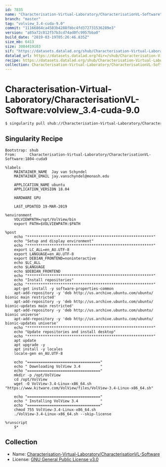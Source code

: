 ```yaml
---
id: 7835
name: "Characterisation-Virtual-Laboratory/CharacterisationVL-Software"
branch: "master"
tag: "volview_3.4-cuda-9.0"
commit: "11166864ca4503b4288fbbc4fd372731536289e3"
version: "a85a72c012f57b3cd74ad0fc9957bba0"
build_date: "2019-03-19T05:26:46.835Z"
size_mb: 6413
size: 3084419103
sif: "https://datasets.datalad.org/shub/Characterisation-Virtual-Laboratory/CharacterisationVL-Software/volview_3.4-cuda-9.0/2019-03-19-11166864-a85a72c0/a85a72c012f57b3cd74ad0fc9957bba0.simg"
datalad_url: https://datasets.datalad.org?dir=/shub/Characterisation-Virtual-Laboratory/CharacterisationVL-Software/volview_3.4-cuda-9.0/2019-03-19-11166864-a85a72c0/
recipe: https://datasets.datalad.org/shub/Characterisation-Virtual-Laboratory/CharacterisationVL-Software/volview_3.4-cuda-9.0/2019-03-19-11166864-a85a72c0/Singularity
collection: Characterisation-Virtual-Laboratory/CharacterisationVL-Software
---
```


# Characterisation-Virtual-Laboratory/CharacterisationVL-Software:volview_3.4-cuda-9.0

```bash
$ singularity pull shub://Characterisation-Virtual-Laboratory/CharacterisationVL-Software:volview_3.4-cuda-9.0
```

## Singularity Recipe

```singularity
Bootstrap: shub
From:      Characterisation-Virtual-Laboratory/CharacterisationVL-Software:1804-cuda9

%labels
    MAINTAINER_NAME  Jay van Schyndel
    MAINTAINER_EMAIL jay.vanschyndel@monash.edu

    APPLICATION_NAME ubuntu
    APPLICATION_VERSION 18.04

    HARDWARE GPU

    LAST_UPDATED 19-MAR-2019

%environment
    VOLVIEWPATH=/opt/VolView/bin
    export PATH=$VOLVIEWPATH:$PATH

%post
    echo "*********************************************************"
    echo "Setup and display environment"
    echo "*********************************************************"
    export LC_ALL=en_AU.UTF-8
    export LANGUAGE=en_AU.UTF-8
    export DEBIAN_FRONTEND=noninteractive
    echo $LC_ALL
    echo $LANGUAGE
    echo $DEBIAN_FRONTEND
    echo "*********************************************************"
    echo "Install repositories"
    echo "*********************************************************"
    apt-get install -y software-properties-common
    apt-add-repository -y 'deb http://us.archive.ubuntu.com/ubuntu/ bionic main restricted'
    apt-add-repository -y 'deb http://us.archive.ubuntu.com/ubuntu/ bionic-updates main restricted'
    apt-add-repository -y 'deb http://us.archive.ubuntu.com/ubuntu/ bionic universe'
    apt-add-repository -y 'deb http://us.archive.ubuntu.com/ubuntu/ bionic-updates universe'
    echo "*********************************************************"
    echo "Update repositories and install desktop"
    echo "*********************************************************"
    apt update
    apt upgrade -y
    apt install -y locales
    locale-gen en_AU.UTF-8
   
    echo "================================="
    echo " Downloading VolView 3.4         "
    echo "================================="
    mkdir -p /opt/VolView
    cd /opt/VolView
    wget -O VolView-3.4-Linux-x86_64.sh "https://www.kitware.com/VolView/files/VolView-3.4-Linux-x86_64.sh"

    echo "================================="
    echo " Installing VolView 3.4          "
    echo "================================="    
    chmod 755 VolView-3.4-Linux-x86_64.sh
    ./VolView-3.4-Linux-x86_64.sh --skip-license

%runscript
    $*
```

## Collection

 - Name: [Characterisation-Virtual-Laboratory/CharacterisationVL-Software](https://github.com/Characterisation-Virtual-Laboratory/CharacterisationVL-Software)
 - License: [GNU General Public License v3.0](https://api.github.com/licenses/gpl-3.0)

